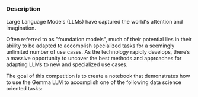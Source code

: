 ### Description
Large Language Models (LLMs) have captured the world's attention and imagination.

Often referred to as "foundation models", much of their potential lies in their ability to be adapted to accomplish specialized tasks for a seemingly unlimited number of use cases. As the technology rapidly develops, there’s a massive opportunity to uncover the best methods and approaches for adapting LLMs to new and specialized use cases.

The goal of this competition is to create a notebook that demonstrates how to use the Gemma LLM to accomplish one of the following data science oriented tasks:
